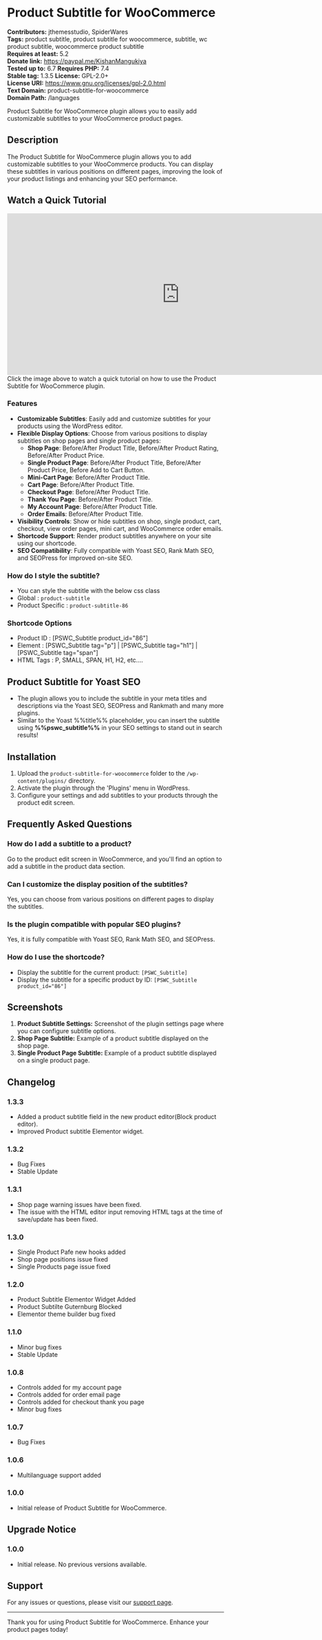 # Product Subtitle for WooCommerce

**Contributors:** jthemesstudio, SpiderWares  
**Tags:** product subtitle, product subtitle for woocommerce, subtitle, wc product subtitle, woocommerce product subtitle  
**Requires at least:** 5.2  
**Donate link:** https://paypal.me/KishanMangukiya  
**Tested up to:** 6.7
**Requires PHP:** 7.4  
**Stable tag:** 1.3.5
**License:** GPL-2.0+  
**License URI:** https://www.gnu.org/licenses/gpl-2.0.html  
**Text Domain:** product-subtitle-for-woocommerce  
**Domain Path:** /languages  

Product Subtitle for WooCommerce plugin allows you to easily add customizable subtitles to your WooCommerce product pages.

## Description

The Product Subtitle for WooCommerce plugin allows you to add customizable subtitles to your WooCommerce products. You can display these subtitles in various positions on different pages, improving the look of your product listings and enhancing your SEO performance.

## Watch a Quick Tutorial
<iframe width="800" height="375" src="https://www.youtube.com/embed/SJ9HmXtRNJQ" frameborder="0" allow="accelerometer; autoplay; encrypted-media; gyroscope; picture-in-picture" allowfullscreen></iframe>
Click the image above to watch a quick tutorial on how to use the Product Subtitle for WooCommerce plugin.

### Features

- **Customizable Subtitles**: Easily add and customize subtitles for your products using the WordPress editor.
- **Flexible Display Options**: Choose from various positions to display subtitles on shop pages and single product pages:
    - **Shop Page**: Before/After Product Title, Before/After Product Rating, Before/After Product Price.
    - **Single Product Page**: Before/After Product Title, Before/After Product Price, Before Add to Cart Button.
    - **Mini-Cart Page**: Before/After Product Title.
    - **Cart Page**: Before/After Product Title.
    - **Checkout Page**: Before/After Product Title.
    - **Thank You Page**: Before/After Product Title.
    - **My Account Page**: Before/After Product Title.
    - **Order Emails**: Before/After Product Title.
- **Visibility Controls**: Show or hide subtitles on shop, single product, cart, checkout, view order pages, mini cart, and WooCommerce order emails.
- **Shortcode Support**: Render product subtitles anywhere on your site using our shortcode.
- **SEO Compatibility**: Fully compatible with Yoast SEO, Rank Math SEO, and SEOPress for improved on-site SEO.

### How do I style the subtitle?
  - You can style the subtitle with the below css class
  - Global : `product-subtitle`
  - Product Specific : `product-subtitle-86`

### Shortcode Options

  - Product ID : [PSWC_Subtitle product_id="86"]
  - Element : [PSWC_Subtitle tag="p"] | [PSWC_Subtitle tag="h1"] | [PSWC_Subtitle tag="span"]
  - HTML Tags : P, SMALL, SPAN, H1, H2, etc....

## Product Subtitle for Yoast SEO
 * The plugin allows you to include the subtitle in your meta titles and descriptions via the Yoast SEO, SEOPress and Rankmath and many more plugins.
 * Similar to the Yoast %%title%% placeholder, you can insert the subtitle using **%%pswc_subtitle%%** in your SEO settings to stand out in search results!


## Installation

1. Upload the `product-subtitle-for-woocommerce` folder to the `/wp-content/plugins/` directory.
2. Activate the plugin through the 'Plugins' menu in WordPress.
3. Configure your settings and add subtitles to your products through the product edit screen.

## Frequently Asked Questions

### How do I add a subtitle to a product?

Go to the product edit screen in WooCommerce, and you'll find an option to add a subtitle in the product data section.

### Can I customize the display position of the subtitles?

Yes, you can choose from various positions on different pages to display the subtitles.

### Is the plugin compatible with popular SEO plugins?

Yes, it is fully compatible with Yoast SEO, Rank Math SEO, and SEOPress.

### How do I use the shortcode?

- Display the subtitle for the current product:
  ```[PSWC_Subtitle]```
- Display the subtitle for a specific product by ID:
  ```[PSWC_Subtitle product_id="86"]```

## Screenshots

1. **Product Subtitle Settings:** Screenshot of the plugin settings page where you can configure subtitle options.
2. **Shop Page Subtitle:** Example of a product subtitle displayed on the shop page.
3. **Single Product Page Subtitle:** Example of a product subtitle displayed on a single product page.

## Changelog

### 1.3.3

- Added a product subtitle field in the new product editor(Block product editor).  
- Improved Product subtitle Elementor widget.  

### 1.3.2

- Bug Fixes
- Stable Update

### 1.3.1

- Shop page warning issues have been fixed.  
- The issue with the HTML editor input removing HTML tags at the time of save/update has been fixed.

### 1.3.0

- Single Product Pafe new hooks added
- Shop page positions issue fixed
- Single Products page issue fixed


### 1.2.0

- Product Subtitle Elementor Widget Added
- Product Subtilte Guternburg Blocked 
- Elementor theme builder bug fixed


### 1.1.0

- Minor bug fixes
- Stable Update


### 1.0.8

- Controls added for my account page
- Controls added for order email page
- Controls added for checkout thank you page
- Minor bug fixes

### 1.0.7

- Bug Fixes


### 1.0.6

- Multilanguage support added

### 1.0.0

- Initial release of Product Subtitle for WooCommerce.

## Upgrade Notice

### 1.0.0

- Initial release. No previous versions available.

## Support

For any issues or questions, please visit our [support page](https://wordpress.org/support/plugin/product-subtitle-for-woocommerce/).

---

Thank you for using Product Subtitle for WooCommerce. Enhance your product pages today!
